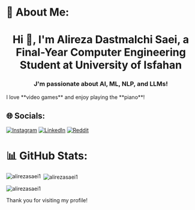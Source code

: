 # 💫 About Me:
<h1 align="center">Hi 👋, I'm Alireza Dastmalchi Saei, a Final-Year Computer Engineering Student at University of Isfahan</h1>
<h3 align="center">J'm passionate about AI, ML, NLP, and LLMs!</h3>
I love **video games** and enjoy playing the **piano**!

## 🌐 Socials:
[![Instagram](https://img.shields.io/badge/Instagram-%23E4405F.svg?logo=Instagram&logoColor=white)](https://instagram.com/saei.alireza)
[![LinkedIn](https://img.shields.io/badge/LinkedIn-%230077B5.svg?logo=linkedin&logoColor=white)](https://linkedin.com/in/alireza-saei)
[![Reddit](https://img.shields.io/badge/Reddit-%23FF4500.svg?logo=Reddit&logoColor=white)](https://reddit.com/user/AlirezaSaei)

# 📊 GitHub Stats:
<p><img align="left" src="https://github-readme-stats.vercel.app/api/top-langs?username=alirezasaei1&show_icons=true&locale=en&layout=compact" alt="alirezasaei1" /></p>

<p>&nbsp;<img align="center" src="https://github-readme-stats.vercel.app/api?username=alirezasaei1&show_icons=true&locale=en" alt="alirezasaei1" /></p>

<p><img align="center" src="https://github-readme-streak-stats.herokuapp.com/?user=alirezasaei1&" alt="alirezasaei1" /></p>

Thank you for visiting my profile!
